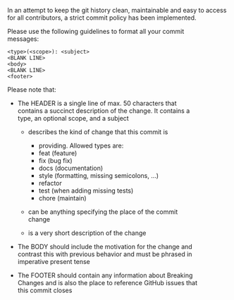 In an attempt to keep the git history clean, maintainable and
easy to access for all contributors, a strict commit policy has
been implemented.

Please use the following guidelines to format all your commit  
messages:

    <type>(<scope>): <subject>
    <BLANK LINE>
    <body>
    <BLANK LINE>
    <footer>

Please note that:

- The HEADER is a single line of max. 50 characters that  
  contains a succinct description of the change. It contains a  
  type, an optional scope, and a subject

  - <type> describes the kind of change that this commit is

    - providing. Allowed types are:
    - feat (feature)
    - fix (bug fix)
    - docs (documentation)
    - style (formatting, missing semicolons, ...)
    - refactor
    - test (when adding missing tests)
    - chore (maintain)

  - <scope> can be anything specifying the place of the commit  
     change
  - <subject> is a very short description of the change

- The BODY should include the motivation for the change and  
  contrast this with previous behavior and must be phrased in  
  imperative present tense
- The FOOTER should contain any information about Breaking  
  Changes and is also the place to reference GitHub issues that  
  this commit closes
